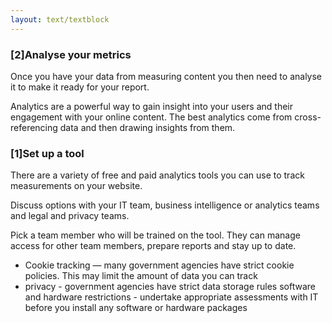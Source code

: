 ```yaml
---
layout: text/textblock
---
```


### [2]Analyse your metrics 
Once you have your data from measuring content you then need to analyse it to make it ready for your report. 

Analytics are a powerful way to gain insight into your users and their engagement with your online content. The best analytics come from cross-referencing data and then drawing insights from them.

### [1]Set up a tool
There are a variety of free and paid analytics tools you can use to track measurements on your website.

Discuss options with your IT team, business intelligence or analytics teams and legal and privacy teams.

Pick a team member who will be trained on the tool. They can manage access for other team members, prepare reports and stay up to date.

- Cookie tracking — many government agencies have strict cookie policies. This may limit the amount of data you can track
- privacy - government agencies have strict data storage rules
software and hardware restrictions - undertake appropriate assessments with IT before you install any software or hardware packages
